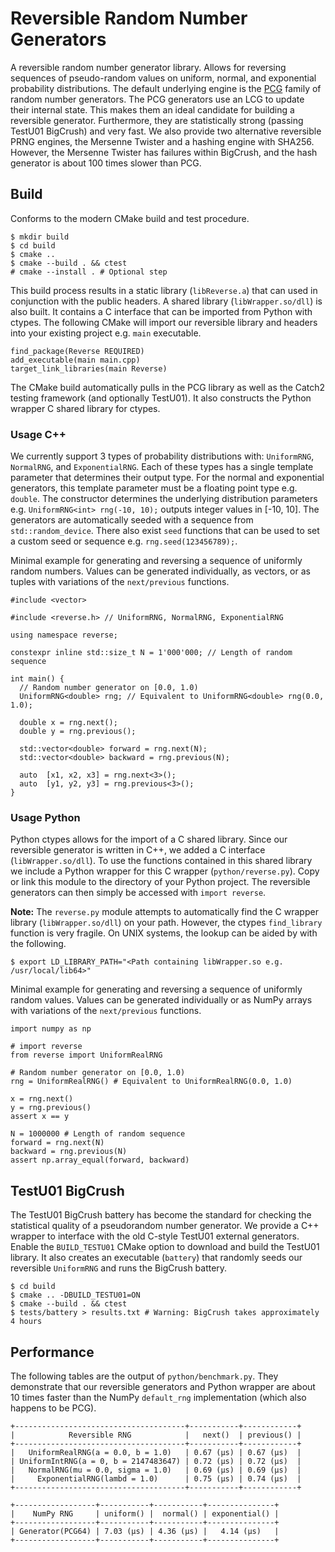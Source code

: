 # Reversible Random Number Generators

A reversible random number generator library. Allows for reversing sequences of
pseudo-random values on uniform, normal, and exponential probability
distributions. The default underlying engine is the
[PCG](https://www.pcg-random.org/index.html) family of random number generators.
The PCG generators use an LCG to update their internal state. This makes them an
ideal candidate for building a reversible generator. Furthermore, they are
statistically strong (passing TestU01 BigCrush) and very fast. We also provide
two alternative reversible PRNG engines, the Mersenne Twister and a hashing
engine with SHA256. However, the Mersenne Twister has failures within BigCrush,
and the hash generator is about 100 times slower than PCG.

## Build

Conforms to the modern CMake build and test procedure.

```
$ mkdir build
$ cd build
$ cmake ..
$ cmake --build . && ctest
# cmake --install . # Optional step
```

This build process results in a static library (`libReverse.a`) that can used
in conjunction with the public headers. A shared library (`libWrapper.so/dll`)
is also built. It contains a C interface that can be imported from Python with
ctypes. The following CMake will import our reversible library and headers
into your existing project e.g. `main` executable.

```
find_package(Reverse REQUIRED)
add_executable(main main.cpp)
target_link_libraries(main Reverse)
```

The CMake build automatically pulls in the PCG library as well as the Catch2
testing framework (and optionally TestU01). It also constructs the Python
wrapper C shared library for ctypes.

### Usage C++

We currently support 3 types of probability distributions with: `UniformRNG`,
`NormalRNG`, and `ExponentialRNG`. Each of these types has a single template
parameter that determines their output type. For the normal and exponential
generators, this template parameter must be a floating point type e.g.
`double`. The constructor determines the underlying distribution parameters
e.g. `UniformRNG<int> rng(-10, 10);` outputs integer values in [-10, 10]. The
generators are automatically seeded with a sequence from `std::random_device`.
There also exist `seed` functions that can be used to set a custom seed or
sequence e.g. `rng.seed(123456789);`.

Minimal example for generating and reversing a sequence of uniformly random
numbers. Values can be generated individually, as vectors, or as tuples with
variations of the `next/previous` functions.

```
#include <vector>

#include <reverse.h> // UniformRNG, NormalRNG, ExponentialRNG

using namespace reverse;

constexpr inline std::size_t N = 1'000'000; // Length of random sequence

int main() {
  // Random number generator on [0.0, 1.0)
  UniformRNG<double> rng; // Equivalent to UniformRNG<double> rng(0.0, 1.0);

  double x = rng.next();
  double y = rng.previous();

  std::vector<double> forward = rng.next(N);
  std::vector<double> backward = rng.previous(N);

  auto  [x1, x2, x3] = rng.next<3>();
  auto  [y1, y2, y3] = rng.previous<3>();
}
```

### Usage Python

Python ctypes allows for the import of a C shared library. Since our reversible
generator is written in C++, we added a C interface (`libWrapper.so/dll`). To
use the functions contained in this shared library we include a Python wrapper for
this C wrapper (`python/reverse.py`). Copy or link this module to the directory
of your Python project. The reversible generators can then simply be accessed with
`import reverse`.

**Note:** The `reverse.py` module attempts to automatically find the C wrapper
library (`libWrapper.so/dll`) on your path. However, the ctypes `find_library`
function is very fragile. On UNIX systems, the lookup can be aided by with the
following.

```
$ export LD_LIBRARY_PATH="<Path containing libWrapper.so e.g. /usr/local/lib64>"
```

Minimal example for generating and reversing a sequence of uniformly random values.
Values can be generated individually or as NumPy arrays with variations of the
`next/previous` functions.

```
import numpy as np

# import reverse
from reverse import UniformRealRNG

# Random number generator on [0.0, 1.0)
rng = UniformRealRNG() # Equivalent to UniformRealRNG(0.0, 1.0)

x = rng.next()
y = rng.previous()
assert x == y

N = 1000000 # Length of random sequence
forward = rng.next(N)
backward = rng.previous(N)
assert np.array_equal(forward, backward)
```

## TestU01 BigCrush

The TestU01 BigCrush battery has become the standard for checking the statistical
quality of a pseudorandom number generator. We provide a C++ wrapper to interface
with the old C-style TestU01 external generators. Enable the `BUILD_TESTU01` CMake
option to download and build the TestU01 library. It also creates an executable
(`battery`) that randomly seeds our reversible `UniformRNG` and runs the BigCrush
battery.

```
$ cd build
$ cmake .. -DBUILD_TESTU01=ON
$ cmake --build . && ctest
$ tests/battery > results.txt # Warning: BigCrush takes approximately 4 hours
```

## Performance

The following tables are the output of `python/benchmark.py`. They demonstrate
that our reversible generators and Python wrapper are about 10 times faster than
the NumPy `default_rng` implementation (which also happens to be PCG).


```
+--------------------------------------+-----------+------------+
|            Reversible RNG            |   next()  | previous() |
+--------------------------------------+-----------+------------+
|   UniformRealRNG(a = 0.0, b = 1.0)   | 0.67 (μs) | 0.67 (μs)  |
| UniformIntRNG(a = 0, b = 2147483647) | 0.72 (μs) | 0.72 (μs)  |
|   NormalRNG(mu = 0.0, sigma = 1.0)   | 0.69 (μs) | 0.69 (μs)  |
|     ExponentialRNG(lambd = 1.0)      | 0.75 (μs) | 0.74 (μs)  |
+--------------------------------------+-----------+------------+
```

```
+------------------+-----------+-----------+---------------+
|    NumPy RNG     | uniform() |  normal() | exponential() |
+------------------+-----------+-----------+---------------+
| Generator(PCG64) | 7.03 (μs) | 4.36 (μs) |   4.14 (μs)   |
+------------------+-----------+-----------+---------------+
```
